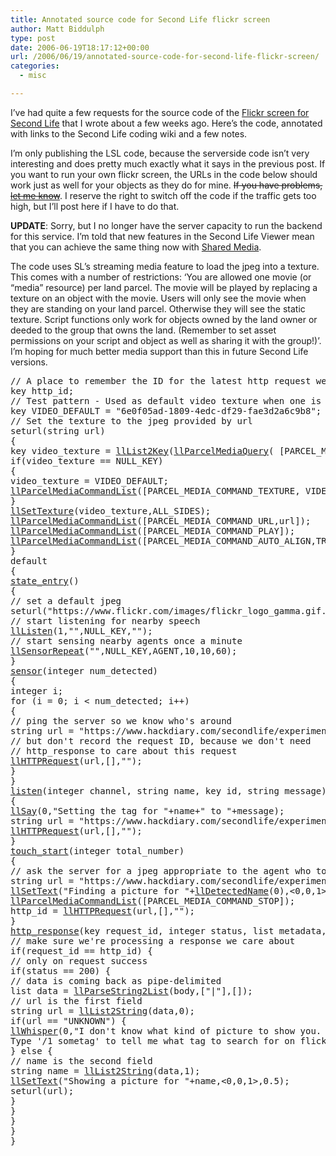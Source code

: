 ```yaml
---
title: Annotated source code for Second Life flickr screen
author: Matt Biddulph
type: post
date: 2006-06-19T18:17:12+00:00
url: /2006/06/19/annotated-source-code-for-second-life-flickr-screen/
categories:
  - misc

---
```

I&#8217;ve had quite a few requests for the source code of the [Flickr screen for Second Life][1] that I wrote about a few weeks ago. Here&#8217;s the code, annotated with links to the Second Life coding wiki and a few notes.

I&#8217;m only publishing the LSL code, because the serverside code isn&#8217;t very interesting and does pretty much exactly what it says in the previous post. If you want to run your own flickr screen, the URLs in the code below should work just as well for your objects as they do for mine. <del>If you have problems, <a href="mailto:mb@hackdiary.com">let me know</a></del>. I reserve the right to switch off the code if the traffic gets too high, but I&#8217;ll post here if I have to do that.

**UPDATE**: Sorry, but I no longer have the server capacity to run the backend for this service. I&#8217;m told that new features in the Second Life Viewer mean that you can achieve the same thing now with [Shared Media][2].

The code uses SL&#8217;s streaming media feature to load the jpeg into a texture. This comes with a number of restrictions: &#8216;You are allowed one movie (or &#8220;media&#8221; resource) per land parcel. The movie will be played by replacing a texture on an object with the movie. Users will only see the movie when they are standing on your land parcel. Otherwise they will see the static texture. Script functions only work for objects owned by the land owner or deeded to the group that owns the land. (Remember to set asset permissions on your script and object as well as sharing it with the group!)&#8217;. I&#8217;m hoping for much better media support than this in future Second Life versions.<!--more-->

<pre class="codeblock">// A place to remember the ID for the latest http request we made, so the callback doesn't process out-of-order responses
key http_id;
// Test pattern - Used as default video texture when one is missing in parcel media
key VIDEO_DEFAULT = "6e0f05ad-1809-4edc-df29-fae3d2a6c9b8";
// Set the texture to the jpeg provided by url
seturl(string url)
{
key video_texture = <a href="https://secondlife.com/badgeo/wakka.php?wakka=llList2Key">llList2Key</a>(<a href="https://secondlife.com/badgeo/wakka.php?wakka=llParcelMediaQuery">llParcelMediaQuery</a>( [PARCEL_MEDIA_COMMAND_TEXTURE]), 0);
if(video_texture == NULL_KEY)
{
video_texture = VIDEO_DEFAULT;
<a href="https://secondlife.com/badgeo/wakka.php?wakka=llParcelMediaCommandList">llParcelMediaCommandList</a>([PARCEL_MEDIA_COMMAND_TEXTURE, VIDEO_DEFAULT]);
}
<a href="https://secondlife.com/badgeo/wakka.php?wakka=llSetTexture">llSetTexture</a>(video_texture,ALL_SIDES);
<a href="https://secondlife.com/badgeo/wakka.php?wakka=llParcelMediaCommandList">llParcelMediaCommandList</a>([PARCEL_MEDIA_COMMAND_URL,url]);
<a href="https://secondlife.com/badgeo/wakka.php?wakka=llParcelMediaCommandList">llParcelMediaCommandList</a>([PARCEL_MEDIA_COMMAND_PLAY]);
<a href="https://secondlife.com/badgeo/wakka.php?wakka=llParcelMediaCommandList">llParcelMediaCommandList</a>([PARCEL_MEDIA_COMMAND_AUTO_ALIGN,TRUE]);
}
default
{
<a href="https://secondlife.com/badgeo/wakka.php?wakka=state_entry">state_entry</a>()
{
// set a default jpeg
seturl("https://www.flickr.com/images/flickr_logo_gamma.gif.v1.2");
// start listening for nearby speech
<a href="https://secondlife.com/badgeo/wakka.php?wakka=llListen">llListen</a>(1,"",NULL_KEY,"");
// start sensing nearby agents once a minute
<a href="https://secondlife.com/badgeo/wakka.php?wakka=llSensorRepeat">llSensorRepeat</a>("",NULL_KEY,AGENT,10,10,60);
}
<a href="https://secondlife.com/badgeo/wakka.php?wakka=sensor">sensor</a>(integer num_detected)
{
integer i;
for (i = 0; i &lt; num_detected; i++)
{
// ping the server so we know who's around
string url = "https://www.hackdiary.com/secondlife/experiments/seen?name="+<a href="https://secondlife.com/badgeo/wakka.php?wakka=llDetectedName">llDetectedName</a>(i);
// but don't record the request ID, because we don't need
// http_response to care about this request
<a href="https://secondlife.com/badgeo/wakka.php?wakka=llHTTPRequest">llHTTPRequest</a>(url,[],"");
}
}
<a href="https://secondlife.com/badgeo/wakka.php?wakka=listen">listen</a>(integer channel, string name, key id, string message)
{
<a href="https://secondlife.com/badgeo/wakka.php?wakka=llSay">llSay</a>(0,"Setting the tag for "+name+" to "+message);
string url = "https://www.hackdiary.com/secondlife/experiments/set_tag?name="+name+"&tag="+message;
<a href="https://secondlife.com/badgeo/wakka.php?wakka=llHTTPRequest">llHTTPRequest</a>(url,[],"");
}
<a href="https://secondlife.com/badgeo/wakka.php?wakka=touch_start">touch_start</a>(integer total_number)
{
// ask the server for a jpeg appropriate to the agent who touched us
string url = "https://www.hackdiary.com/secondlife/experiments/sensed?name="+<a href="https://secondlife.com/badgeo/wakka.php?wakka=llDetectedName">llDetectedName</a>(0);
<a href="https://secondlife.com/badgeo/wakka.php?wakka=llSetText">llSetText</a>("Finding a picture for "+<a href="https://secondlife.com/badgeo/wakka.php?wakka=llDetectedName">llDetectedName</a>(0),&lt;0,0,1&gt;,1);
<a href="https://secondlife.com/badgeo/wakka.php?wakka=llParcelMediaCommandList">llParcelMediaCommandList</a>([PARCEL_MEDIA_COMMAND_STOP]);
http_id = <a href="https://secondlife.com/badgeo/wakka.php?wakka=llHTTPRequest">llHTTPRequest</a>(url,[],"");
}
<a href="https://secondlife.com/badgeo/wakka.php?wakka=http_response">http_response</a>(key request_id, integer status, list metadata, string body) {
// make sure we're processing a response we care about
if(request_id == http_id) {
// only on request success
if(status == 200) {
// data is coming back as pipe-delimited
list data = <a href="https://secondlife.com/badgeo/wakka.php?wakka=llParseString2List">llParseString2List</a>(body,["|"],[]);
// url is the first field
string url = <a href="https://secondlife.com/badgeo/wakka.php?wakka=llList2String">llList2String</a>(data,0);
if(url == "UNKNOWN") {
<a href="https://secondlife.com/badgeo/wakka.php?wakka=llWhisper">llWhisper</a>(0,"I don't know what kind of picture to show you.
Type '/1 sometag' to tell me what tag to search for on flickr and I'll remember it.");
} else {
// name is the second field
string name = <a href="https://secondlife.com/badgeo/wakka.php?wakka=llList2String">llList2String</a>(data,1);
<a href="https://secondlife.com/badgeo/wakka.php?wakka=llSetText">llSetText</a>("Showing a picture for "+name,&lt;0,0,1&gt;,0.5);
seturl(url);
}
}
}
}
}
</pre>

 [1]: https://www.hackdiary.com/archives/000085.html
 [2]: https://wiki.secondlife.com/wiki/Category:Shared_Media
